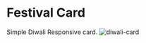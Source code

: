 # Festival Card
Simple Diwali Responsive card.
![diwali-card](https://github.com/kuldeepdev407/diwali-card/assets/46247376/cbce3b87-4d7f-48d4-b46e-55c532f9ee93)

